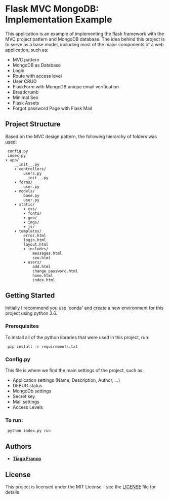 # Flask MVC MongoDB: Implementation Example

This application is an example of implementing the flask framework with the MVC project pattern and MongoDB database. The idea behind this project is to serve as a base model, including most of the major components of a web application, such as:

* MVC pattern
* MongoDB as Database
* Login
* Route with access level 
* User CRUD
* FlaskForm with MongoDB unique email verification
* Breadcrumb
* Minimal Seo
* Flask Assets
* Forgot password Page with Flask Mail

## Project Structure

Based on the MVC design pattern, the following hierarchy of folders was used:

```
 config.py
 index.py
▾ app/
    __init__.py
    ▾ controllers/
        users.py
        __init__.py
    ▾ forms/
        user.py
    ▾ models/
        base.py
        user.py
    ▾ static/
        ▾ css/
        ▾ fonts/
        ▾ gen/
        ▾ imgs/
        ▾ js/
    ▾ templates/
        error.html
        login.html
        layout.html
        ▾ includes/
            messages.html
            seo.html
        ▾ users/
            add.html
            change_password.html
            home.html
            index.html

```

## Getting Started

Initially I recommend you use 'conda' and create a new environment for this project using python 3.6.

### Prerequisites

To install all of the python libraries that were used in this project, run:

```
 pip install -r requirements.txt
```

### Config.py

This file is where we find the main settings of the project, such as:

* Application settings (Name, Description, Author, ...)
* DEBUG status
* MongoDb settings 
* Secret key
* Mail settings
* Access Levels

### To run:

```
 python index.py run
```

## Authors

* [**Tiago Franco**](https://github.com/tiagofranco21)


## License

This project is licensed under the MIT License - see the [LICENSE](LICENSE) file for details


